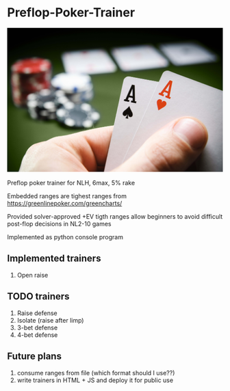 # Preflop-Poker-Trainer
![cover](cover.jpg)

Preflop poker trainer for NLH, 6max, 5% rake

Embedded ranges are tighest ranges from https://greenlinepoker.com/greencharts/

Provided solver-approved +EV tigth ranges allow beginners to avoid difficult post-flop decisions in NL2-10 games

Implemented as python console program

## Implemented trainers
1) Open raise

## TODO trainers
1) Raise defense
2) Isolate (raise after limp)
3) 3-bet defense
4) 4-bet defense

## Future plans
1) consume ranges from file (which format should I use??)
2) write trainers in HTML + JS and deploy it for public use

